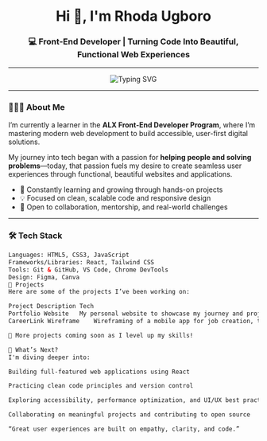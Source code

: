 <h1 align="center">Hi 👋, I'm Rhoda Ugboro</h1>
<h3 align="center">💻 Front-End Developer | Turning Code Into Beautiful, Functional Web Experiences</h3>

---

<p align="center">
  <img src="https://readme-typing-svg.demolab.com?font=Fira+Code&size=22&duration=3000&pause=1000&color=36BCF7&center=true&width=450&lines=Front-End+Developer;Creative+Problem+Solver;Lifelong+Learner+%F0%9F%93%9A;User+Experience+Advocate" alt="Typing SVG" />
</p>

---

### 👩🏽‍💻 About Me

I’m currently a learner in the **ALX Front-End Developer Program**, where I’m mastering modern web development to build accessible, user-first digital solutions.

My journey into tech began with a passion for **helping people and solving problems**—today, that passion fuels my desire to create seamless user experiences through functional, beautiful websites and applications.

- 🌱 Constantly learning and growing through hands-on projects  
- 💡 Focused on clean, scalable code and responsive design  
- 🤝 Open to collaboration, mentorship, and real-world challenges

---

### 🛠️ Tech Stack

```html
Languages: HTML5, CSS3, JavaScript  
Frameworks/Libraries: React, Tailwind CSS  
Tools: Git & GitHub, VS Code, Chrome DevTools  
Design: Figma, Canva  
📁 Projects
Here are some of the projects I’ve been working on:

Project	Description	Tech
Portfolio Website	My personal website to showcase my journey and projects	HTML, CSS, JS
CareerLink Wireframe	Wireframing of a mobile app for job creation, training and mentorship.

🚧 More projects coming soon as I level up my skills!

🔭 What’s Next?
I'm diving deeper into:

Building full-featured web applications using React

Practicing clean code principles and version control

Exploring accessibility, performance optimization, and UI/UX best practices

Collaborating on meaningful projects and contributing to open source

“Great user experiences are built on empathy, clarity, and code.”


